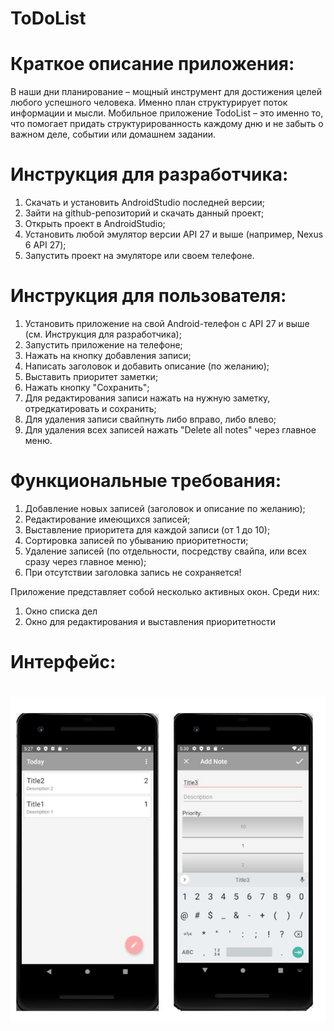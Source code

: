 # ToDoList
# Краткое описание приложения:
В наши дни планирование – мощный инструмент для достижения целей любого успешного человека. Именно план структурирует поток информации и мысли. 
Мобильное приложение TodoList – это именно то, что помогает придать структурированность каждому дню и не забыть о важном деле, событии или домашнем задании.


# Инструкция для разработчика:
 1. Скачать и установить AndroidStudio последней версии;
 2. Зайти на github-репозиторий и скачать данный проект;
 3. Открыть проект в AndroidStudio;
 4. Установить любой эмулятор версии API 27 и выше (например, Nexus 6 API 27);
 5. Запустить проект на эмуляторе или своем телефоне. 

# Инструкция для пользователя:
 1. Установить приложение на свой Android-телефон с API 27 и выше (см. Инструкция для разработчика);
 2. Запустить приложение на телефоне;
 3. Нажать на кнопку добавления записи;
 4. Написать заголовок и добавить описание (по желанию);
 5. Выставить приоритет заметки;
 6. Нажать кнопку "Сохранить";
 7. Для редактирования записи нажать на нужную заметку, отредкатировать и сохранить;
 8. Для удаления записи свайпнуть либо вправо, либо влево;
 9. Для удаления всех записей нажать "Delete all notes" через главное меню.

# Функциональные требования:
 1. Добавление новых записей (заголовок и описание по желанию);
 2. Редактирование имеющихся записей;
 3. Выставление приоритета для каждой записи (от 1 до 10);
 4. Сортировка записей по убыванию приоритетности;
 5. Удаление записей (по отдельности, посредству свайпа, или всех сразу через главное меню);
 6. При отсутствии заголовка запись не сохраняется!

Приложение представляет собой несколько активных окон. Среди них:
 1.	Окно списка дел
 2.	Окно для редактирования и выставления приоритетности
# Интерфейс:
# ![Image alt](https://github.com/1u2r3y/ToDoList/blob/master/Maket/maket.png)
